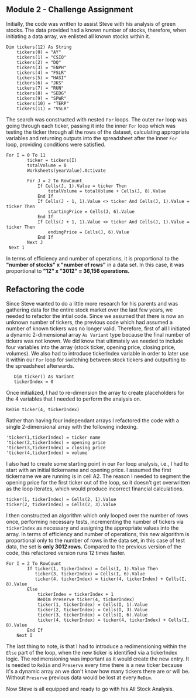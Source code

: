 Module 2 - Challenge Assignment
---
Initially, the code was written to assist Steve with his analysis of green stocks. The data provided had a known number of stocks, therefore, when initiating a data array, we enlisted all known stocks within it. 
```
Dim tickers(12) As String
    tickers(0) = "AY"
    tickers(1) = "CSIQ"
    tickers(2) = "DQ"
    tickers(3) = "ENPH"
    tickers(4) = "FSLR"
    tickers(5) = "HASI"
    tickers(6) = "JKS"
    tickers(7) = "RUN"
    tickers(8) = "SEDG"
    tickers(9) = "SPWR"
    tickers(10) = "TERP"
    tickers(11) = "VSLR"
 ```

The search was constructed with nested `For` loops. The outer `For` loop was going through each ticker, passing it into the inner `For` loop which was testing the ticker through all the rows of the dataset, calculating appropriate variables and returning outputs into the spreadsheet after the inner `For` loop, providing conditions were satisfied.

```
For I = 0 To 11
        ticker = tickers(I)
        totalVolume = 0
        Worksheets(yearValue).Activate
        
        For J = 2 To RowCount
            If Cells(J, 1).Value = ticker Then
                totalVolume = totalVolume + Cells(J, 8).Value
            End If
            If Cells(J - 1, 1).Value <> ticker And Cells(J, 1).Value = ticker Then
                startingPrice = Cells(J, 6).Value
            End If
            If Cells(J + 1, 1).Value <> ticker And Cells(J, 1).Value = ticker Then
                endingPrice = Cells(J, 6).Value
            End If
        Next J
 Next I
 ```

In terms of efficiency and number of operations, it is proportional to the **"number of stocks" x "number of rows"** in a data set. In this case, it was proportional to **"12" x "3012" = 36,156 operations.**

## Refactoring the code

Since Steve wanted to do a little more research for his parents and was gathering data for the entire stock market over the last few years, we needed to refactor the intial code. Since we assumed that there is now an unknown number of tickers, the previous code which had assumed a number of known tickers was no longer valid. Therefore, first of all I initiated a dynamic 2-dimensional array `As Variant` type because the final number of tickers was not known. We did know that ultimately we needed to include four variables into the array (stock ticker, opening price, closing price, volumes). We also had to introduce tickerIndex variable in order to later use it within our `For` loop for switching between stock tickers and outputting to the spreadsheet afterwards.
```
   Dim ticker() As Variant
   tickerIndex = 0
```
Once initialized, I had to re-dimension the array to create placeholders for the 4 variables that I needed to perform the analysis on. 
```
ReDim ticker(4, tickerIndex)
```
Rather than having four independant arrays I refactored the code with a single 2-dimensional array with the following indexing.
```
'ticker(1,tickerIndex) = ticker name
'ticker(2,tickerIndex) = opening price
'ticker(3,tickerIndex) = closing price
'ticker(4,tickerIndex) = volume
  ```
I also had to create some starting point in our `For` loop analysis, i.e., I had to start with an initial tickername and opening price. I assumed the first tickername we are running is in cell A2. The reason I needed to segment the opening price for the first ticker out of the loop, so it doesn't get overwritten as the loop iterates, which would produce incorrect financial calculations.
```
ticker(1, tickerIndex) = Cells(2, 1).Value
ticker(2, tickerIndex) = Cells(2, 3).Value
```
I then constructed an algorithm which only looped over the number of rows once, performing necessary tests, incrementing the number of tickers via `tickerIndex` as necessary and assigning the appropriate values into the array. In terms of efficiency and number of operations, this new algorithm is proportional only to the number of rows in the data set, in this case of test data, the set is **only 3012 rows.** Compared to the previous version of the code, this refactored version runs 12 times faster.

```
For I = 2 To RowCount
        If ticker(1, tickerIndex) = Cells(I, 1).Value Then
           ticker(3, tickerIndex) = Cells(I, 6).Value 
           ticker(4, tickerIndex) = ticker(4, tickerIndex) + Cells(I, 8).Value 
        Else 
            tickerIndex = tickerIndex + 1 
            ReDim Preserve ticker(4, tickerIndex) 
            ticker(1, tickerIndex) = Cells(I, 1).Value 
            ticker(2, tickerIndex) = Cells(I, 3).Value 
            ticker(3, tickerIndex) = Cells(I, 6).Value 
            ticker(4, tickerIndex) = ticker(4, tickerIndex) + Cells(I, 8).Value 
        End If
    Next I
 ```

The last thing to note, is that I had to introduce a redimensioning within the `Else` part of the loop, when the new ticker is identified via a tickerIndex logic. The redimensioning was important as it would create the new entry. It is needed to `ReDim` and `Preserve` every time there is a new ticker because it's a dynamic array an we don't know how many tickers there are or will be. Without `Preserve` previous data would be lost at every `ReDim`.

Now Steve is all equipped and ready to go with his All Stock Analysis.




